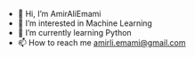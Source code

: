 - 👋 Hi, I’m AmirAliEmami
- 👀 I’m interested in Machine Learning
- 🌱 I’m currently learning Python
- 📫 How to reach me amirli.emami@gmail.com

<!---
AmirAliEmami99/AmirAliEmami99 is a ✨ special ✨ repository because its `README.md` (this file) appears on your GitHub profile.
You can click the Preview link to take a look at your changes.
--->
